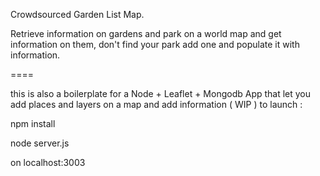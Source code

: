 Crowdsourced Garden List Map.

Retrieve information on gardens and park on a world map and get information on them, don't find your park add one and populate it with information. 

====

this is also a boilerplate for a Node + Leaflet + Mongodb App that let you add places and layers on a map and add information ( WIP )
to launch : 

npm install 

node server.js

on localhost:3003
